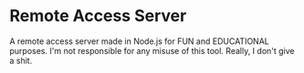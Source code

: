 # Remote Access Server

A remote access server made in Node.js for FUN and EDUCATIONAL purposes. I'm not responsible for any misuse of this tool. Really, I don't give a shit.